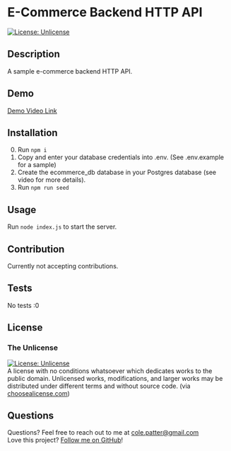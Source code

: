 # E-Commerce Backend HTTP API

[![License: Unlicense](https://img.shields.io/badge/license-Unlicense-blue.svg)](http://unlicense.org/)

## Description

A sample e-commerce backend HTTP API.

## Demo

[Demo Video Link](https://drive.google.com/file/d/1PBHxbo-0e1cSzX0HMPe4Zhygs2UQts_O/view?usp=sharing)

## Installation

0. Run `npm i`
1. Copy and enter your database credentials into .env. (See .env.example for a sample)
2. Create the ecommerce_db database in your Postgres database (see video for more details).
3. Run `npm run seed`

## Usage

Run `node index.js` to start the server.

## Contribution

Currently not accepting contributions.

## Tests

No tests :0

## License

### The Unlicense

[![License: Unlicense](https://img.shields.io/badge/license-Unlicense-blue.svg)](http://unlicense.org/)  
A license with no conditions whatsoever which dedicates works to the public domain. Unlicensed works, modifications, and larger works may be distributed under different terms and without source code.
(via [choosealicense.com](https://choosealicense.com/licenses/))

## Questions

Questions? Feel free to reach out to me at [cole.patter@gmail.com](mailto:cole.patter@gmail.com)  
 Love this project? [Follow me on GitHub](https://github.com/colepatters)!
